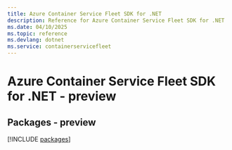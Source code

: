 ```yaml
---
title: Azure Container Service Fleet SDK for .NET
description: Reference for Azure Container Service Fleet SDK for .NET
ms.date: 04/10/2025
ms.topic: reference
ms.devlang: dotnet
ms.service: containerservicefleet
---
```

# Azure Container Service Fleet SDK for .NET - preview
## Packages - preview
[!INCLUDE [packages](container-service-fleet-index.md)]